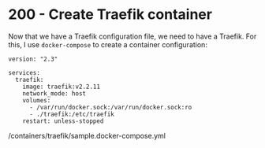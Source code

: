 # 200 - Create Traefik container

Now that we have a Traefik configuration file, we need to have a Traefik. For this, I use ```docker-compose``` to create a container configuration:

```
version: "2.3"

services:
  traefik:
    image: traefik:v2.2.11
    network_mode: host
    volumes:
      - /var/run/docker.sock:/var/run/docker.sock:ro
      - ./traefik:/etc/traefik
    restart: unless-stopped
```
/containers/traefik/sample.docker-compose.yml



